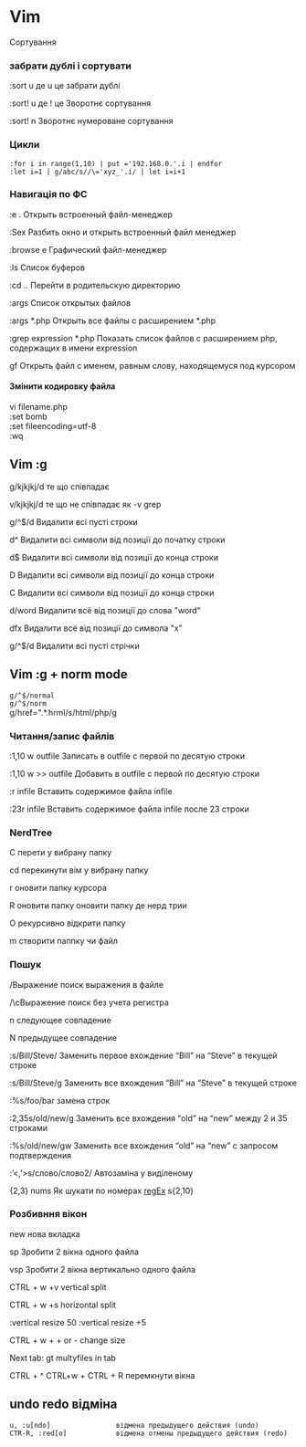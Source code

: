 Vim 
======

Сортування 

### забрати дублі і сортувати

:sort u 
де u це забрати дублі

:sort! u
де ! це Зворотнє сортування

:sort! n
Зворотнє нумероване сортування

### Цикли

`:for i in range(1,10) | put ='192.168.0.'.i | endfor`  
`:let i=1 | g/abc/s//\='xyz_'.i/ | let i=i+1`


### Навигація по ФС

:e . 
Открыть встроенный файл-менеджер

:Sex
Разбить окно и открыть встроенный файл менеджер

:browse e
Графический файл-менеджер

:ls
Список буферов

:cd ..
Перейти в родительскую директорию

:args
Список открытых файлов

:args *.php
Открыть все файлы с расширением *.php

:grep expression *.php
Показать список файлов с расширением php, содержащих в имени expression

gf
Открыть файл с именем, равным слову, находящемуся под курсором

#### Змінити кодировку файла

vi filename.php  
:set bomb  
:set fileencoding=utf-8  
:wq

## Vim :g

g/kjkjkj/d
те що співпадає

v/kjkjkj/d
те що не співпадає як -v grep

g/^$/d
Видалити всі пусті строки

d^
Видалити всі символи від позиції до початку строки

d$
Видалити всі символи від позиції до конца строки

D
Видалити всі символи від позиції до конца строки

C
Видалити всі символи від позиції до конца строки

d/word
Видалити всё від позиції до слова "word"

dfx
Видалити всё від позиції до символа "x"

g/^$/d
Видалити всі пусті стрічки

## Vim :g + norm mode

`g/^$/normal`  
`g/^$/norm`  
g/href=\".*\.hrml/s/html/php/g

### Читання/запис файлів

:1,10 w
outfile Записать в outfile с первой по десятую строки

:1,10 w >>
outfile Добавить в outfile с первой по десятую строки

:r infile
Вставить содержимое файла infile

:23r infile
Вставить содержимое файла infile после 23 строки

### NerdTree

C
перети у вибрану папку

cd
перекинути вім у вибрану папку

r
оновити папку курсора

R
оновити папку оновити папку де нерд трии

O
рекурсивно відкрити папку

m
створити паппку чи файл

### Пошук

/Выражение
поиск выражения в файле

/\cВыражение
поиск без учета регистра

n
следующее совпадение

N
предыдущее совпадение

:s/Bill/Steve/
Заменить первое вхождение “Bill” на “Steve” в текущей строке

:s/Bill/Steve/g
Заменить все вхождения “Bill” на “Steve” в текущей строке

:%s/foo/bar
замена строк

:2,35s/old/new/g
Заменить все вхождения “old” на “new” между 2 и 35 строками

:%s/old/new/gw
Заменить все вхождения “old” на “new” с запросом подтверждения

:’<,’>s/слово/слово2/
Автозаміна у виділеному

\{2,3} nums Як шукати по номерах [regEx](file:///home/a/lib/html/regex_common.html) s\{2,10}

### Розбивння вікон

new
нова вкладка

sp
Зробити 2 вікна одного файла

vsp
Зробити 2 вікна вертикально одного файла

CTRL + w +v
vertical split

CTRL + w +s
horizontal split

:vertical resize 50
:vertical resize +5

CTRL + w + + or -
change size

Next tab:
gt
multyfiles in tab

CTRL + ^
CTRL+w + CTRL + R
перемкнути вікна


## undo redo відміна

~~~
u, :u[ndo]                відмена предыдущего действия (undo)
CTR-R, :red[o]            відмена отмены предыдущего действия (redo)

~~~
